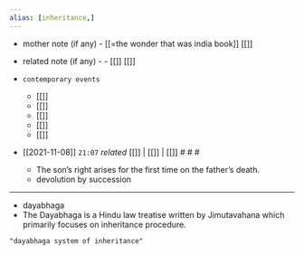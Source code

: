 ```yaml
---
alias: [inheritance,]
---
```

- mother note (if any)
		- [[=the wonder that was india book]] [[]]
- related note (if any) -
		- [[]] [[]]
- `contemporary events`
	- [[]]
	- [[]]
	- [[]]
	- [[]]
	- [[]]

- [[2021-11-08]]  `21:07` _related_ [[]] | [[]] | [[]] # # #
	- The son’s right arises for the first time on the father’s death.
	- devolution by succession
**************************
- dayabhaga
- The Dayabhaga is a Hindu law treatise written by Jimutavahana which primarily focuses on inheritance procedure.

```query 2021-11-08 21:07
"dayabhaga system of inheritance"
```